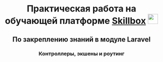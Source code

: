 <h1 align="center">Практическая работа на обучающей платформе <a href="https://skillbox.ru/" target="_blank">Skillbox</a> 
<img src="https://github.com/blackcater/blackcater/raw/main/images/Hi.gif" height="32"/></h1>
<h2 align="center">По закреплению знаний в модуле Laravel</h2>
<h3 align="center">
Контроллеры, экшены и роутинг</h3>
 
